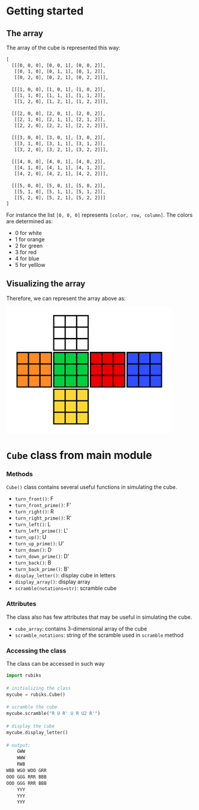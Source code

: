 # Getting started

## The array

The array of the cube is represented this way:

```
[
  [[[0, 0, 0], [0, 0, 1], [0, 0, 2]],
   [[0, 1, 0], [0, 1, 1], [0, 1, 2]],
   [[0, 2, 0], [0, 2, 1], [0, 2, 2]]],

  [[[1, 0, 0], [1, 0, 1], [1, 0, 2]],
   [[1, 1, 0], [1, 1, 1], [1, 1, 2]],
   [[1, 2, 0], [1, 2, 1], [1, 2, 2]]],

  [[[2, 0, 0], [2, 0, 1], [2, 0, 2]],
   [[2, 1, 0], [2, 1, 1], [2, 1, 2]],
   [[2, 2, 0], [2, 2, 1], [2, 2, 2]]],
  
  [[[3, 0, 0], [3, 0, 1], [3, 0, 2]],
   [[3, 1, 0], [3, 1, 1], [3, 1, 2]],
   [[3, 2, 0], [3, 2, 1], [3, 2, 2]]],

  [[[4, 0, 0], [4, 0, 1], [4, 0, 2]],
   [[4, 1, 0], [4, 1, 1], [4, 1, 2]],
   [[4, 2, 0], [4, 2, 1], [4, 2, 2]]],

  [[[5, 0, 0], [5, 0, 1], [5, 0, 2]],
   [[5, 1, 0], [5, 1, 1], [5, 1, 2]],
   [[5, 2, 0], [5, 2, 1], [5, 2, 2]]]
]
```

For instance the list `[0, 0, 0]` represents `[color, row, column]`.
The colors are determined as:
- 0 for white
- 1 for orange
- 2 for green
- 3 for red
- 4 for blue
- 5 for yelllow

## Visualizing the array

Therefore, we can represent the array above as:

<img src="assets/rubiks_cube.jpg">

# `Cube` class from main module

### Methods

`Cube()` class contains several useful functions in simulating the cube.
- `turn_front()`: F
- `turn_front_prime()`: F'
- `turn_right()`: R
- `turn_right_prime()`: R'
- `turn_left()`: L
- `turn_left_prime()`: L'
- `turn_up()`: U
- `turn_up_prime()`: U'
- `turn_down()`: D
- `turn_down_prime()`: D'
- `turn_back()`: B
- `turn_back_prime()`: B'
- `display_letter()`: display cube in letters
- `display_array()`: display array
- `scramble(notations=str)`: scramble cube

### Attributes

The class also has few attributes that may be useful in simulating the cube.
- `cube_array`: contains 3-dimensional array of the cube
- `scramble_notations`: string of the scramble used in `scramble` method

### Accessing the class

The class can be accessed in such way

```py
import rubiks

# initializing the class
mycube = rubiks.Cube()

# scramble the cube
mycube.scramble("R U R' U R U2 R'")

# display the cube
mycube.display_letter()

# output: 
    GWW
    WWW
    RWB
WBB WGO WOO GRR
OOO GGG RRR BBB
OOO GGG RRR BBB
    YYY
    YYY
    YYY
```
